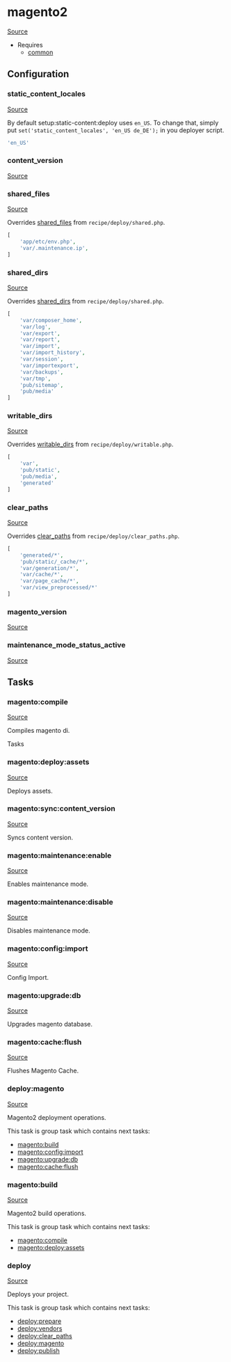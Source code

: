 <!-- DO NOT EDIT THIS FILE! -->
<!-- Instead edit recipe/magento2.php -->
<!-- Then run bin/docgen -->

# magento2

[Source](/recipe/magento2.php)

* Requires
  * [common](/docs/recipe/common.md)

## Configuration
### static_content_locales
[Source](https://github.com/deployphp/deployer/blob/master/recipe/magento2.php#L20)

By default setup:static-content:deploy uses `en_US`.
To change that, simply put `set('static_content_locales', 'en_US de_DE');`
in you deployer script.

```php title="Default value"
'en_US'
```


### content_version
[Source](https://github.com/deployphp/deployer/blob/master/recipe/magento2.php#L22)





### shared_files
[Source](https://github.com/deployphp/deployer/blob/master/recipe/magento2.php#L26)

Overrides [shared_files](/docs/recipe/deploy/shared.md#shared_files) from `recipe/deploy/shared.php`.



```php title="Default value"
[
    'app/etc/env.php',
    'var/.maintenance.ip',
]
```


### shared_dirs
[Source](https://github.com/deployphp/deployer/blob/master/recipe/magento2.php#L30)

Overrides [shared_dirs](/docs/recipe/deploy/shared.md#shared_dirs) from `recipe/deploy/shared.php`.



```php title="Default value"
[
    'var/composer_home',
    'var/log',
    'var/export',
    'var/report',
    'var/import',
    'var/import_history',
    'var/session',
    'var/importexport',
    'var/backups',
    'var/tmp',
    'pub/sitemap',
    'pub/media'
]
```


### writable_dirs
[Source](https://github.com/deployphp/deployer/blob/master/recipe/magento2.php#L44)

Overrides [writable_dirs](/docs/recipe/deploy/writable.md#writable_dirs) from `recipe/deploy/writable.php`.



```php title="Default value"
[
    'var',
    'pub/static',
    'pub/media',
    'generated'
]
```


### clear_paths
[Source](https://github.com/deployphp/deployer/blob/master/recipe/magento2.php#L50)

Overrides [clear_paths](/docs/recipe/deploy/clear_paths.md#clear_paths) from `recipe/deploy/clear_paths.php`.



```php title="Default value"
[
    'generated/*',
    'pub/static/_cache/*',
    'var/generation/*',
    'var/cache/*',
    'var/page_cache/*',
    'var/view_preprocessed/*'
]
```


### magento_version
[Source](https://github.com/deployphp/deployer/blob/master/recipe/magento2.php#L59)





### maintenance_mode_status_active
[Source](https://github.com/deployphp/deployer/blob/master/recipe/magento2.php#L66)






## Tasks

### magento:compile
[Source](https://github.com/deployphp/deployer/blob/master/recipe/magento2.php#L74)

Compiles magento di.

Tasks


### magento:deploy:assets
[Source](https://github.com/deployphp/deployer/blob/master/recipe/magento2.php#L81)

Deploys assets.




### magento:sync:content_version
[Source](https://github.com/deployphp/deployer/blob/master/recipe/magento2.php#L86)

Syncs content version.




### magento:maintenance:enable
[Source](https://github.com/deployphp/deployer/blob/master/recipe/magento2.php#L96)

Enables maintenance mode.




### magento:maintenance:disable
[Source](https://github.com/deployphp/deployer/blob/master/recipe/magento2.php#L101)

Disables maintenance mode.




### magento:config:import
[Source](https://github.com/deployphp/deployer/blob/master/recipe/magento2.php#L106)

Config Import.




### magento:upgrade:db
[Source](https://github.com/deployphp/deployer/blob/master/recipe/magento2.php#L141)

Upgrades magento database.




### magento:cache:flush
[Source](https://github.com/deployphp/deployer/blob/master/recipe/magento2.php#L168)

Flushes Magento Cache.




### deploy:magento
[Source](https://github.com/deployphp/deployer/blob/master/recipe/magento2.php#L173)

Magento2 deployment operations.




This task is group task which contains next tasks:
* [magento:build](/docs/recipe/magento2.md#magentobuild)
* [magento:config:import](/docs/recipe/magento2.md#magentoconfigimport)
* [magento:upgrade:db](/docs/recipe/magento2.md#magentoupgradedb)
* [magento:cache:flush](/docs/recipe/magento2.md#magentocacheflush)


### magento:build
[Source](https://github.com/deployphp/deployer/blob/master/recipe/magento2.php#L181)

Magento2 build operations.




This task is group task which contains next tasks:
* [magento:compile](/docs/recipe/magento2.md#magentocompile)
* [magento:deploy:assets](/docs/recipe/magento2.md#magentodeployassets)


### deploy
[Source](https://github.com/deployphp/deployer/blob/master/recipe/magento2.php#L187)

Deploys your project.




This task is group task which contains next tasks:
* [deploy:prepare](/docs/recipe/common.md#deployprepare)
* [deploy:vendors](/docs/recipe/deploy/vendors.md#deployvendors)
* [deploy:clear_paths](/docs/recipe/deploy/clear_paths.md#deployclear_paths)
* [deploy:magento](/docs/recipe/magento2.md#deploymagento)
* [deploy:publish](/docs/recipe/common.md#deploypublish)


